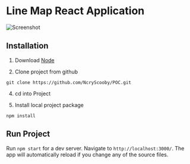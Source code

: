 # Line Map React Application



![Screenshot](https://imgur.com/a/egQE88i)

  

## Installation

1. Download [Node](https://nodejs.org/pt-br/download/)

2. Clone project from github
````
git clone https://github.com/NcryScooby/POC.git
````
4. cd into Project

6. Install local project package
````
npm install
````

## Run Project

Run `npm start` for a dev server. Navigate to `http://localhost:3000/`. The app will automatically reload if you change any of the source files.





